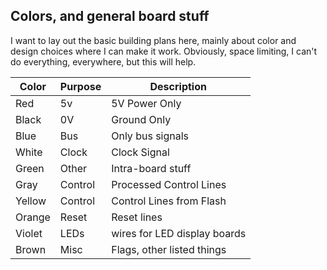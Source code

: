 ## Colors, and general board stuff

I want to lay out the basic building plans here, mainly about color and design choices where I can make it work.  Obviously, space limiting, I can't do everything, everywhere, but this will help.

| Color   | Purpose | Description                  |
|---------|---------|------------------------------|
| Red     | 5v      | 5V Power Only                |
| Black   | 0V      | Ground Only                  |
| Blue    | Bus     | Only bus signals             | 
| White   | Clock   | Clock Signal                 |
| Green   | Other   | Intra-board stuff            |
| Gray    | Control | Processed Control Lines      |
| Yellow  | Control | Control Lines from Flash     |
| Orange  | Reset   | Reset lines				   |
| Violet  | LEDs    | wires for LED display boards |
| Brown   | Misc    | Flags, other listed things   |

